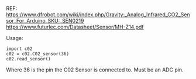 
REF:    
https://www.dfrobot.com/wiki/index.php/Gravity:_Analog_Infrared_CO2_Sensor_For_Arduino_SKU:_SEN0219    
https://www.futurlec.com/Datasheet/Sensor/MH-Z14.pdf   

Usage:   

```
import c02
c02 = c02.C02_sensor(36)
c02.read_sensor()
```

Where 36 is the pin the C02 Sensor is connected to. Must be an ADC pin.


